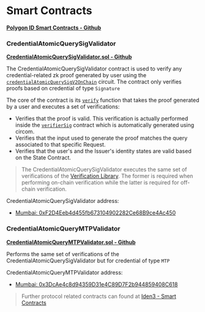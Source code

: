 # Smart Contracts

<a href="https://github.com/0xPolygonID/contracts" target="_blank">**Polygon ID Smart Contracts - Github**</a>

### CredentialAtomicQuerySigValidator

<a href="https://github.com/0xPolygonID/contracts/blob/main/contracts/validators/CredentialAtomicQuerySigValidator.sol" target="_blank">**CredentialAtomicQuerySigValidator.sol - Github**</a>

The CredentialAtomicQuerySigValidator contract is used to verify any credential-related zk proof generated by user using the <a href="https://docs.iden3.io/protocol/main-circuits/#credentialAtomicQuerySigV2OnChain" target="_blank">`credentialAtomicQuerySigV2OnChain`</a> circuit. The contract only verifies proofs based on credential of type `Signature`

The core of the contract is its <a href="https://github.com/0xPolygonID/contracts/blob/main/contracts/validators/CredentialAtomicQuerySigValidator.sol#L41" target="_blank">`verify`</a> function that takes the proof generated by a user and executes a set of verifications:

- Verifies that the proof is valid. This verification is actually performed inside the 
<a href="https://github.com/0xPolygonID/contracts/blob/main/contracts/verifiers/circuits/verifierSig.sol" target="_blank">`verifierSig`</a> contract which is automatically generated using circom.
- Verifies that the input used to generate the proof matches the query associated to that specific Request.
- Verifies that the user's and the Issuer's identity states are valid based on the State Contract.

> The CredentialAtomicQuerySigValidator executes the same set of verifications of the [Verification Library](../verifier/verification-library/verification-api-guide.md#verification---under-the-hood). The former is required when performing on-chain verification while the latter is required for off-chain verification.

CredentialAtomicQuerySigValidator address:

- <a href="https://mumbai.polygonscan.com/address/0xF2D4Eeb4d455fb673104902282Ce68B9ce4Ac450" target="_blank">Mumbai: 0xF2D4Eeb4d455fb673104902282Ce68B9ce4Ac450</a>

### CredentialAtomicQueryMTPValidator

<a href="https://github.com/0xPolygonID/contracts/blob/main/contracts/validators/CredentialAtomicQueryMTPValidator.sol" target="_blank">**CredentialAtomicQueryMTPValidator.sol - Github**</a>

Performs the same set of verifications of the CredentialAtomicQuerySigValidator but for credential of type `MTP`

CredentialAtomicQueryMTPValidator address:

- <a href="https://mumbai.polygonscan.com/address/0x3DcAe4c8d94359D31e4C89D7F2b944859408C618" target="_blank">Mumbai: 0x3DcAe4c8d94359D31e4C89D7F2b944859408C618</a>

> Further protocol related contracts can found at <a href="https://docs.iden3.io/contracts/state/" target="_blank">Iden3 - Smart Contracts</a>